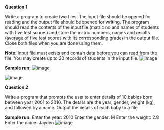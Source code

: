 **Question 1**

Write a program to create two files. The input file should be opened for reading and the output file should be opened for writing. The program should read the contents of the input file (matric no and names of students with five test scores) and store the matric numbers, names and results (average of five test scores with its corresponding grade) in the output file. Close both files when you are done using them.

**Note**: Input file must exists and contain data before you can read from the file. You may create up to 20 records of students in the input file.
![image](https://github.com/irfanghapar/Java-Programming/assets/87377657/fac2556a-f18b-4e09-9ddb-6c49392967b2)

**Sample run:**
![image](https://github.com/irfanghapar/Java-Programming/assets/87377657/664d638a-55ba-48d3-b5cd-768dbdc3ac1b)

![image](https://github.com/irfanghapar/Java-Programming/assets/87377657/81d13bdd-d97d-42f5-9489-6cbb6610da79)

**Question 2**

Write a program that prompts the user to enter details of 10 babies born between year 2001 to 2010. The details are the year, gender, weight (kg), and followed by a name. Output the details of each baby to a file.

**Sample run:**
Enter the year: 2010
Enter the gender: M
Enter the weight: 2.8
Enter the name: Jayden
![image](https://github.com/irfanghapar/Java-Programming/assets/87377657/1be9c86e-f6db-4335-b9b2-b03419fa4760)
